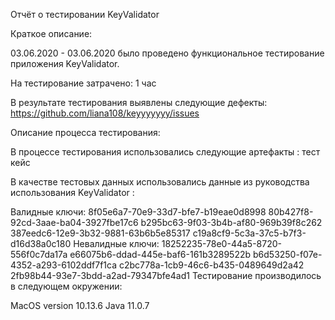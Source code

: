 Отчёт о тестировании KeyValidator

Краткое описание:

03.06.2020 - 03.06.2020 было проведено функциональное тестирование приложения
KeyValidator.

На тестирование затрачено: 1 час

В результате тестирования выявлены следующие дефекты:
https://github.com/liana108/keyyyyyyy/issues

Описание процесса тестирования:

В процессе тестирования использовались следующие артефакты : тест кейс

В качестве тестовых данных использовались данные из руководства использования KeyValidator :

Валидные ключи: 8f05e6a7-70e9-33d7-bfe7-b19eae0d8998 80b427f8-92cd-3aae-ba04-3927fbe17c6 b295bc63-9f03-3b4b-af80-969b39f8c262 387eedc6-12e9-3b32-9881-63b6b5e85317 c19a8cf9-5c3a-37c5-b7f3-d16d38a0c180
Невалидные ключи: 18252235-78e0-44a5-8720-556f0c7da17a e66075b6-ddad-445e-baf6-161b3289522b b6d53250-f07e-4352-a293-6102ddf7f1ca c2bc778a-1cb9-46c6-b435-0489649d2a42 2fb98b44-93e7-3bdd-a2ad-79347bfe4ad1 Тестирование производилось в следующем окружении:

MacOS version 10.13.6 
Java 11.0.7